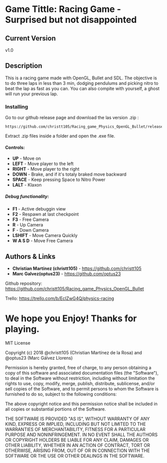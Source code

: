 # Game Tittle: Racing Game - Surprised but not disappointed

## Current Version
v1.0

## Description
This is a racing game made with OpenGL, Bullet and SDL.
The objective is to do three laps in less than 3 min, dodging pendulums and picking nitro
to beat the lap as fast as you can. You can also compite with yourself, a 
ghost will run your previous lap.

### Installing
Go to our github release page and download the las version .zip : 

```
https://github.com/christt105/Racing_game_Physics_OpenGL_Bullet/releases
```
Extract .zip files inside a folder and open the .exe file.

#### Controls:
* **UP** - Move on
* **LEFT** - Move player to the left
* **RIGHT** - Move player to the right
* **DOWN** - Brake, and if it's totaly braked move backward
* **SPACE** - Keep pressing Space to Nitro Power
* **LALT** - Klaxon

##### Debug functionality:
* **F1** - Active debuggin view
* **F2** - Respawn at last checkpoint
* **F3** - Free Camera
* **R** - Up Camera
* **F** - Down Camera
* **LSHIFT** - Move Camera Quickly
* **W A S D** - Move Free Camera

## Authors & Links
* **Christian Martínez (christt105)** -  https://github.com/christt105
* **Marc Galvez(optus23)** -  https://github.com/optus23

Github repository: https://github.com/christt105/Racing_game_Physics_OpenGL_Bullet

Trello: https://trello.com/b/EcIZwG4Q/physics-racing


# We hope you Enjoy! Thanks for playing.

MIT License

Copyright (c) 2018 @christt105 (Christian Martínez de la Rosa) and @optus23 (Marc Gálvez Llorens)

Permission is hereby granted, free of charge, to any person obtaining a copy
of this software and associated documentation files (the "Software"), to deal
in the Software without restriction, including without limitation the rights
to use, copy, modify, merge, publish, distribute, sublicense, and/or sell
copies of the Software, and to permit persons to whom the Software is
furnished to do so, subject to the following conditions:

The above copyright notice and this permission notice shall be included in all
copies or substantial portions of the Software.

THE SOFTWARE IS PROVIDED "AS IS", WITHOUT WARRANTY OF ANY KIND, EXPRESS OR
IMPLIED, INCLUDING BUT NOT LIMITED TO THE WARRANTIES OF MERCHANTABILITY,
FITNESS FOR A PARTICULAR PURPOSE AND NONINFRINGEMENT. IN NO EVENT SHALL THE
AUTHORS OR COPYRIGHT HOLDERS BE LIABLE FOR ANY CLAIM, DAMAGES OR OTHER
LIABILITY, WHETHER IN AN ACTION OF CONTRACT, TORT OR OTHERWISE, ARISING FROM,
OUT OF OR IN CONNECTION WITH THE SOFTWARE OR THE USE OR OTHER DEALINGS IN THE
SOFTWARE.
